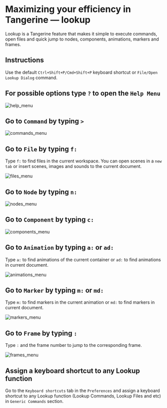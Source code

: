 # Maximizing your efficiency in Tangerine — lookup

Lookup is a Tangerine feature that makes it simple to execute commands, open files and quick jump to nodes, components, animations, markers and frames.

## Instructions

Use the default `Ctrl+Shift+P/Cmd+Shift+P` keyboard shortcut or `File/Open Lookup Dialog` command.

## For possible options type `?` to open the `Help Menu`

![help_menu](content/help_menu.gif)

## Go to `Command` by typing `>`

![commands_menu](content/commands_menu.gif)

## Go to `File` by typing `f:`

Type `f:` to find files in the current workspace. You can open scenes in a `new tab` or insert scenes, images and sounds to the current document.

![files_menu](content/files_menu.gif)

## Go to `Node` by typing `n:`

![nodes_menu](content/nodes_menu.gif)

## Go to `Component` by typing `c:`

![components_menu](content/components_menu.gif)

## Go to `Animation` by typing `a:` or `ad:`

Type `a:` to find animations of the current container or `ad:` to find animations in current document.

![animations_menu](content/animations_menu.gif)

## Go to `Marker` by typing `m:` or `md:`

Type `m:` to find markers in the current animation or `md:` to find markers in current document.

![markers_menu](content/markers_menu.gif)

## Go to `Frame` by typing `:`

Type `:` and the frame number to jump to the corresponding frame.

![frames_menu](content/frames_menu.gif)

## Assign a keyboard shortcut to any Lookup function

Go to the `Keyboard shortcuts` tab in the `Preferences` and assign a keyboard shortcut to any Lookup function (Lookup Commands, Lookup Files and etc) in `Generic Commands` section.
